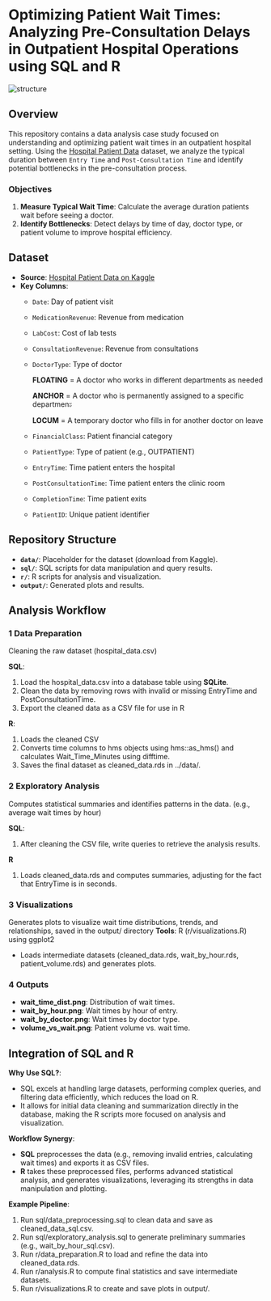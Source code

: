 # Optimizing Patient Wait Times: Analyzing Pre-Consultation Delays in Outpatient Hospital Operations using SQL and R

![structure](https://github.com/user-attachments/assets/ea8fbd9a-8165-4d78-bfc2-b0b0d044be6a)

## Overview  
This repository contains a data analysis case study focused on understanding and optimizing patient wait times in an outpatient hospital setting. Using the [Hospital Patient Data](https://www.kaggle.com/datasets/abdulqaderasiirii/hospital-patient-data) dataset, we analyze the typical duration between `Entry Time` and `Post-Consultation Time` and identify potential bottlenecks in the pre-consultation process.

### Objectives  
1. **Measure Typical Wait Time**: Calculate the average duration patients wait before seeing a doctor.  
2. **Identify Bottlenecks**: Detect delays by time of day, doctor type, or patient volume to improve hospital efficiency.

## Dataset  
- **Source**: [Hospital Patient Data on Kaggle](https://www.kaggle.com/datasets/abdulqaderasiirii/hospital-patient-data)  
- **Key Columns**:
  - `Date`: Day of patient visit
  - `MedicationRevenue`: Revenue from medication
  - `LabCost`: Cost of lab tests
  - `ConsultationRevenue`: Revenue from consultations
  - `DoctorType`: Type of doctor

    **FLOATING** = A doctor who works in different departments as needed

    **ANCHOR** = A doctor who is permanently assigned to a specific departmenะ

    **LOCUM** = A temporary doctor who fills in for another doctor on leave
    
  - `FinancialClass`: Patient financial category
  - `PatientType`: Type of patient (e.g., OUTPATIENT)
  - `EntryTime`: Time patient enters the hospital
  - `PostConsultationTime`: Time patient enters the clinic room
  - `CompletionTime`: Time patient exits
  - `PatientID`: Unique patient identifier

## Repository Structure
- **`data/`**: Placeholder for the dataset (download from Kaggle).
- **`sql/`**: SQL scripts for data manipulation and query results.
- **`r/`**: R scripts for analysis and visualization.
- **`output/`**: Generated plots and results.

## Analysis Workflow
### 1 Data Preparation
Cleaning the raw dataset (hospital_data.csv)

**SQL**:  

1. Load the hospital_data.csv into a database table using **SQLite**.
2. Clean the data by removing rows with invalid or missing EntryTime and PostConsultationTime.
3. Export the cleaned data as a CSV file for use in R

**R**:

1. Loads the cleaned CSV
2. Converts time columns to hms objects using hms::as_hms() and calculates Wait_Time_Minutes using difftime.
3. Saves the final dataset as cleaned_data.rds in ../data/.

### 2 Exploratory Analysis
Computes statistical summaries and identifies patterns in the data. (e.g., average wait times by hour)

**SQL**:
1. After cleaning the CSV file, write queries to retrieve the analysis results.

**R**
1. Loads cleaned_data.rds and computes summaries, adjusting for the fact that EntryTime is in seconds.

### 3 Visualizations
Generates plots to visualize wait time distributions, trends, and relationships, saved in the output/ directory
**Tools**: R (r/visualizations.R) using ggplot2
- Loads intermediate datasets (cleaned_data.rds, wait_by_hour.rds, patient_volume.rds) and generates plots.

### 4 Outputs
- **wait_time_dist.png**: Distribution of wait times.
- **wait_by_hour.png**: Wait times by hour of entry.
- **wait_by_doctor.png**: Wait times by doctor type.
- **volume_vs_wait.png**: Patient volume vs. wait time.

## Integration of SQL and R

**Why Use SQL?**:

- SQL excels at handling large datasets, performing complex queries, and filtering data efficiently, which reduces the load on R.
- It allows for initial data cleaning and summarization directly in the database, making the R scripts more focused on analysis and visualization.

**Workflow Synergy**:

- **SQL** preprocesses the data (e.g., removing invalid entries, calculating wait times) and exports it as CSV files.
- **R** takes these preprocessed files, performs advanced statistical analysis, and generates visualizations, leveraging its strengths in data manipulation and plotting.

**Example Pipeline**:
1. Run sql/data_preprocessing.sql to clean data and save as cleaned_data_sql.csv.
2. Run sql/exploratory_analysis.sql to generate preliminary summaries (e.g., wait_by_hour_sql.csv).
3. Run r/data_preparation.R to load and refine the data into cleaned_data.rds.
4. Run r/analysis.R to compute final statistics and save intermediate datasets.
5. Run r/visualizations.R to create and save plots in output/.
